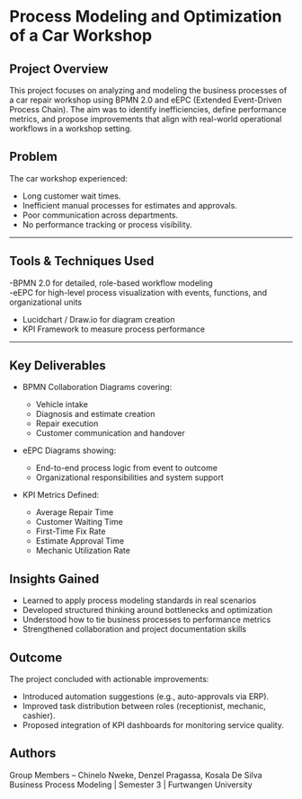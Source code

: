 # Process Modeling and Optimization of a Car Workshop

## Project Overview  
This project focuses on analyzing and modeling the business processes of a car repair workshop using BPMN 2.0 and eEPC (Extended Event-Driven Process Chain). 
The aim was to identify inefficiencies, define performance metrics, and propose improvements that align with real-world operational workflows in a workshop setting.

## Problem  
The car workshop experienced:
- Long customer wait times.
- Inefficient manual processes for estimates and approvals.
- Poor communication across departments.
- No performance tracking or process visibility.

---

## Tools & Techniques Used  
-BPMN 2.0 for detailed, role-based workflow modeling  
-eEPC for high-level process visualization with events, functions, and organizational units  
- Lucidchart / Draw.io for diagram creation  
- KPI Framework to measure process performance

---

## Key Deliverables  
- BPMN Collaboration Diagrams covering:
  - Vehicle intake
  - Diagnosis and estimate creation
  - Repair execution
  - Customer communication and handover

- eEPC Diagrams showing:
  - End-to-end process logic from event to outcome
  - Organizational responsibilities and system support

- KPI Metrics Defined:
  - Average Repair Time
  - Customer Waiting Time
  - First-Time Fix Rate
  - Estimate Approval Time
  - Mechanic Utilization Rate

## Insights Gained  
- Learned to apply process modeling standards in real scenarios  
- Developed structured thinking around bottlenecks and optimization  
- Understood how to tie business processes to performance metrics  
- Strengthened collaboration and project documentation skills

## Outcome  
The project concluded with actionable improvements:
- Introduced automation suggestions (e.g., auto-approvals via ERP).
- Improved task distribution between roles (receptionist, mechanic, cashier).
- Proposed integration of KPI dashboards for monitoring service quality.

## Authors  
Group Members – Chinelo Nweke, Denzel Pragassa, Kosala De Silva  
Business Process Modeling | Semester 3 | Furtwangen University

